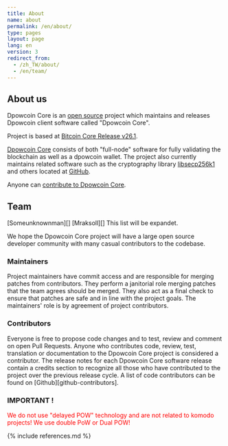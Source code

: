 ```yaml
---
title: About
name: about
permalink: /en/about/
type: pages
layout: page
lang: en
version: 3
redirect_from:
  - /zh_TW/about/
  - /en/team/
---
```


## About us

Dpowcoin Core is an [open source](https://opensource.org/) project which maintains and releases Dpowcoin client software called "Dpowcoin Core".

Project is based at [Bitcoin Core Release v26.1](https://github.com/bitcoin/bitcoin/releases/tag/v26.1).

[Dpowcoin Core](https://github.com/dpowcore-project/dpowcoin) consists of both "full-node" software for fully validating the blockchain as well as a dpowcoin wallet. The project also currently maintains related software such as the cryptography library [libsecp256k1](https://github.com/bitcoin-core/secp256k1) and others located at [GitHub](https://github.com/dpowcore-project).

Anyone can [contribute to Dpowcoin Core](/en/contribute/).

## Team

[Someunknownman][]
[Mraksoll][]
This list will be expandet.

We hope the Dpowcoin Core project will have a large open source developer community with many casual contributors to the codebase.

### Maintainers
      
Project maintainers have commit access and are responsible for merging patches from contributors. They perform a janitorial role merging patches that the team agrees should be merged. They also act as a final check to ensure that patches are safe and in line with the project goals. The maintainers' role is by agreement of project contributors.  

### Contributors

Everyone is free to propose code changes and to test, review and comment on open Pull Requests.
Anyone who contributes code, review, test, translation or documentation to the Dpowcoin Core project is considered a contributor.
The release notes for each Dpowcoin Core software release contain a credits section to recognize all those who have contributed to the project over the previous release cycle.
A list of code contributors can be found on [Github][github-contributors].

### IMPORTANT !

<span style="color:red">We do not use "delayed POW" technology and are not related to komodo projects! We use double PoW or Dual POW!</span>


{% include references.md %}
